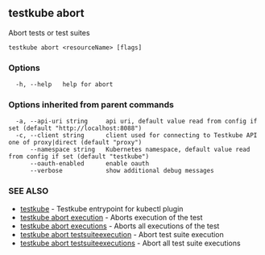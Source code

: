 ## testkube abort

Abort tests or test suites

```
testkube abort <resourceName> [flags]
```

### Options

```
  -h, --help   help for abort
```

### Options inherited from parent commands

```
  -a, --api-uri string     api uri, default value read from config if set (default "http://localhost:8088")
  -c, --client string      client used for connecting to Testkube API one of proxy|direct (default "proxy")
      --namespace string   Kubernetes namespace, default value read from config if set (default "testkube")
      --oauth-enabled      enable oauth
      --verbose            show additional debug messages
```

### SEE ALSO

* [testkube](testkube.md)	 - Testkube entrypoint for kubectl plugin
* [testkube abort execution](testkube_abort_execution.md)	 - Aborts execution of the test
* [testkube abort executions](testkube_abort_executions.md)	 - Aborts all executions of the test
* [testkube abort testsuiteexecution](testkube_abort_testsuiteexecution.md)	 - Abort test suite execution
* [testkube abort testsuiteexecutions](testkube_abort_testsuiteexecutions.md)	 - Abort all test suite executions

